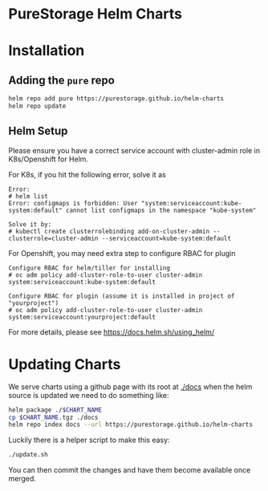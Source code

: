 # PureStorage Helm Charts

# Installation

## Adding the `pure` repo

```bash
helm repo add pure https://purestorage.github.io/helm-charts
helm repo update
```

## Helm Setup
Please ensure you have a correct service account with cluster-admin role in K8s/Openshift for Helm. 

For K8s, if you hit the following error, solve it as
```
Error:
# helm list
Error: configmaps is forbidden: User "system:serviceaccount:kube-system:default" cannot list configmaps in the namespace "kube-system"

Solve it by:
# kubectl create clusterrolebinding add-on-cluster-admin --clusterrole=cluster-admin --serviceaccount=kube-system:default
```

For Openshift, you may need extra step to configure RBAC for plugin
```
Configure RBAC for helm/tiller for installing
# oc adm policy add-cluster-role-to-user cluster-admin system:serviceaccount:kube-system:default

Configure RBAC for plugin (assume it is installed in project of "yourproject")
# oc adm policy add-cluster-role-to-user cluster-admin system:serviceaccount:yourproject:default
```

For more details, please see https://docs.helm.sh/using_helm/

# Updating Charts
We serve charts using a github page with its root at [./docs](./docs) when the helm source is updated
we need to do something like:

```bash
helm package ./$CHART_NAME
cp $CHART_NAME.tgz ./docs
helm repo index docs --url https://purestorage.github.io/helm-charts
```

Luckily there is a helper script to make this easy:

```bash
./update.sh
```

You can then commit the changes and have them become available once merged.
